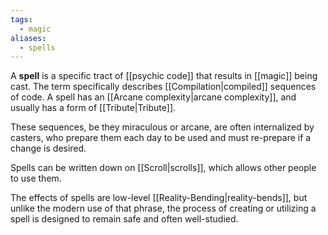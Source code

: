 ```yaml
---
tags:
  - magic
aliases:
  - spells
---
```

A **spell** is a specific tract of [[psychic code]] that results in [[magic]] being cast. The term specifically describes [[Compilation|compiled]] sequences of code. A spell has an [[Arcane complexity|arcane complexity]], and usually has a form of [[Tribute|Tribute]].

These sequences, be they miraculous or arcane, are often internalized by casters, who prepare them each day to be used and must re-prepare if a change is desired. 

Spells can be written down on [[Scroll|scrolls]], which allows other people to use them.

The effects of spells are low-level [[Reality-Bending|reality-bends]], but unlike the modern use of that phrase, the process of creating or utilizing a spell is designed to remain safe and often well-studied.
